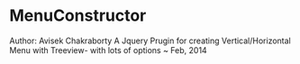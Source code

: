 # MenuConstructor
Author: Avisek Chakraborty
A Jquery Prugin for creating Vertical/Horizontal Menu with Treeview- with lots of options ~ Feb, 2014


